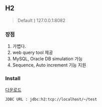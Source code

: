 ## H2
> Default ) 127.0.0.1:8082

### 장점
1. 가볍다.
2. web query tool 제공
3. MySQL, Oracle DB simulation 가능
4. Sequence, Auto increment 기능 지원

### Install
[다운로드](https://www.h2database.com/html/main.html)

```
JDBC URL : jdbc:h2:tcp://localhost/~/test
```

